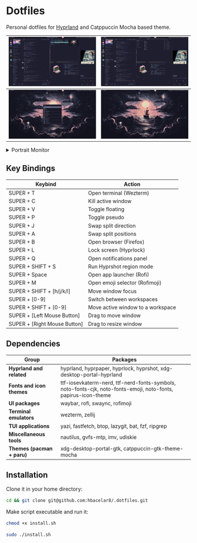 # Dotfiles

Personal dotfiles for [Hyprland](https://hyprland.org/) and Catppuccin Mocha
based theme.

| ![Image 1](screenshots/all.png)       | ![Image 2](screenshots/all2.png)    |
|---------------------------------------|-------------------------------------|
| ![Image 3](screenshots/launcher.png)  | ![Image 4](screenshots/screen1.png) |

<details>
  <summary>Portrait Monitor</summary>

  ![Image 4](screenshots/screen2.png)

</details>

## Key Bindings

| Keybind                       | Action                              |
|-------------------------------|-------------------------------------|
| SUPER + T                     | Open terminal (Wezterm)             |
| SUPER + C                     | Kill active window                  |
| SUPER + V                     | Toggle floating                     |
| SUPER + P                     | Toggle pseudo                       |
| SUPER + J                     | Swap split direction                |
| SUPER + A                     | Swap split positions                |
| SUPER + B                     | Open browser (Firefox)              |
| SUPER + L                     | Lock screen (Hyprlock)              |
| SUPER + Q                     | Open notifications panel            |
| SUPER + SHIFT + S             | Run Hyprshot region mode            |
| SUPER + Space                 | Open app launcher (Rofi)            |
| SUPER + M                     | Open emoji selector (Rofimoji)      |
| SUPER + SHIFT + [h/j/k/l]     | Move window focus                   |
| SUPER + [0-9]                 | Switch between workspaces           |
| SUPER + SHIFT + [0-9]         | Move active window to a workspace   |
| SUPER + [Left Mouse Button]   | Drag to move window                 |
| SUPER + [Right Mouse Button]  | Drag to resize window               |

## Dependencies

| Group                         | Packages                                                                                      |
|-------------------------------|-----------------------------------------------------------------------------------------------|
| **Hyprland and related**       | hyprland, hyprpaper, hyprlock, hyprshot, xdg-desktop-portal-hyprland                          |
| **Fonts and icon themes**      | ttf-iosevkaterm-nerd, ttf-nerd-fonts-symbols, noto-fonts-cjk, noto-fonts-emoji, noto-fonts, papirus-icon-theme |
| **UI packages**                | waybar, rofi, swaync, rofimoji                                                                |
| **Terminal emulators**         | wezterm, zellij                                                                              |
| **TUI applications**           | yazi, fastfetch, btop, lazygit, bat, fzf, ripgrep                                            |
| **Miscellaneous tools**        | nautilus, gvfs-mtp, imv, udiskie                                                             |
| **Themes (pacman + paru)**     | xdg-desktop-portal-gtk, catppuccin-gtk-theme-mocha                                            |

## Installation

Clone it in your home directory:

```bash
cd && git clone git@github.com:hbacelar8/.dotfiles.git
```

Make script executable and run it:

```bash
chmod +x install.sh
```

```bash
sudo ./install.sh
```
